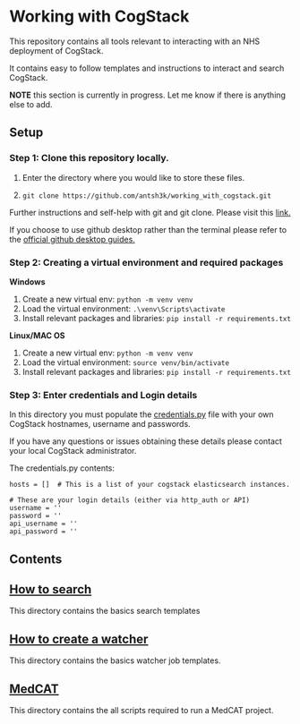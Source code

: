 # Working with CogStack
This repository contains all tools relevant to interacting with an NHS deployment of CogStack.

It contains easy to follow templates and instructions to interact and search CogStack.

__NOTE__ this section is currently in progress. Let me know if there is anything 
else to add.

## Setup

### Step 1: Clone this repository locally.
1) Enter the directory where you would like to store these files.

2) `git clone https://github.com/antsh3k/working_with_cogstack.git`

Further instructions and self-help with git and git clone. Please visit this [link.](https://github.com/git-guides/git-clone)

If you choose to use github desktop rather than the terminal please refer to the [official github desktop guides.](https://docs.github.com/en/desktop)



### Step 2: Creating a virtual environment and required packages
__Windows__

1. Create a new virtual env: `python -m venv venv`
2. Load the virtual environment: `.\venv\Scripts\activate`
3. Install relevant packages and libraries: `pip install -r requirements.txt`


__Linux/MAC OS__
1. Create a new virtual env: `python -m venv venv`
2. Load the virtual environment: `source venv/bin/activate`
3. Install relevant packages and libraries: `pip install -r requirements.txt`

### Step 3: Enter credentials and Login details
In this directory you must populate the [credentials.py](credentials.py) file with your own CogStack hostnames, username and passwords.

If you have any questions or issues obtaining these details please contact your local CogStack administrator.


The credentials.py contents:
```
hosts = []  # This is a list of your cogstack elasticsearch instances.

# These are your login details (either via http_auth or API)
username = ''
password = ''
api_username = ''
api_password = ''
```

## Contents

## [How to search](search)
This directory contains the basics search templates

## [How to create a watcher](watcher)
This directory contains the basics watcher job templates.

## [MedCAT](medcat)
This directory contains the all scripts required to run a MedCAT project. 

